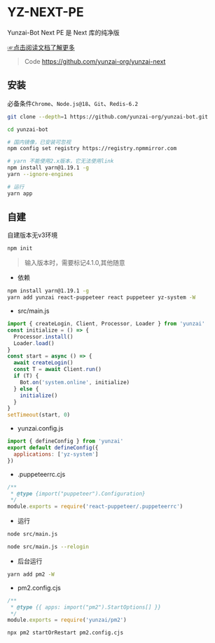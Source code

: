 # YZ-NEXT-PE

Yunzai-Bot Next PE 是 Next 库的纯净版

[☞点击阅读文档了解更多](https://yunzai-org.github.io/docs/)

> Code https://github.com/yunzai-org/yunzai-next

## 安装

必备条件`Chrome`、`Node.js@18`、`Git`、`Redis-6.2`

```sh
git clone --depth=1 https://github.com/yunzai-org/yunzai-bot.git
```

```sh
cd yunzai-bot
```

```sh
# 国内镜像，已安装可忽视
npm config set registry https://registry.npmmirror.com
```

```sh
# yarn 不能使用2.x版本，它无法使用link
npm install yarn@1.19.1 -g
yarn --ignore-engines
```

```sh
# 运行
yarn app
```

## 自建

自建版本无v3环境

```sh
npm init
```

> 输入版本时，需要标记4.1.0,其他随意

- 依赖

```sh
npm install yarn@1.19.1 -g
yarn add yunzai react-puppeteer react puppeteer yz-system -W
```

- src/main.js

```js
import { createLogin, Client, Processor, Loader } from 'yunzai'
const initialize = () => {
  Processor.install()
  Loader.load()
}
const start = async () => {
  await createLogin()
  const T = await Client.run()
  if (T) {
    Bot.on('system.online', initialize)
  } else {
    initialize()
  }
}
setTimeout(start, 0)
```

- yunzai.config.js

```js
import { defineConfig } from 'yunzai'
export default defineConfig({
  applications: ['yz-system']
})
```

- .puppeteerrc.cjs

```js
/**
 * @type {import("puppeteer").Configuration}
 */
module.exports = require('react-puppeteer/.puppeteerrc')
```

- 运行

```sh
node src/main.js
```

```sh
node src/main.js --relogin
```

- 后台运行

```sh
yarn add pm2 -W
```

- pm2.config.cjs

```js
/**
 * @type {{ apps: import("pm2").StartOptions[] }}
 */
module.exports = require('yunzai/pm2')
```

```sh
npx pm2 startOrRestart pm2.config.cjs
```
